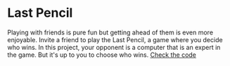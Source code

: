 # Last Pencil
Playing with friends is pure fun but getting ahead of them is even more enjoyable. Invite a friend to play the Last Pencil, a game where you decide who wins. In this project, your opponent is a computer that is an expert in the game. But it's up to you to choose who wins.
[Check the code](RomeoXXIV/Last-Pencil/Last&#32;Pencil/task/game.py)
